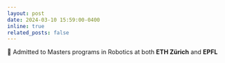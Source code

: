 ```yaml
---
layout: post
date: 2024-03-10 15:59:00-0400
inline: true
related_posts: false
---
```


🎉 Admitted to Masters programs in Robotics at both **ETH Zürich** and **EPFL**

